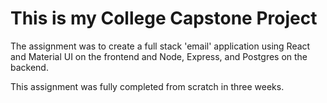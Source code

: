 # This is my College Capstone Project

The assignment was to create a full stack 'email' application using React and Material UI on the frontend and Node, Express, and Postgres on the backend. 

This assignment was fully completed from scratch in three weeks. 
